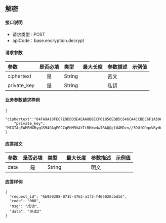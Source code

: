 ## 解密 

#### 接口说明

* 请求类型 : POST
* apiCode：base.encryption.decrypt

#### 请求参数
| 参数        | 是否必填 | 类型   | 最大长度 | 参数描述 | 示例值 |
| :---------- | :------: | :----- | :------- | :------- | :----- |
| ciphertext  |    是    | String |          | 密文     |        |
| private_key |    是    | String |          | 私钥     |        |
#### 业务参数请求样例
```
{
    "ciphertext":"04FA9A10FEC7E9DDD3E4EAA8B8ECF01856EBB5C646CA4CCBDE6F1A596D33B9E481B8180BD9136853E3FE5631B352206B7B5EC64C284DFB2A1D3170706B92AB2E4EFBEC5F3AFCE8DC582BDF9C6CD3A7A6202C92E00C5F094D4C63AE8D131B3DBCE20BEFCDE01D0F0A",
    "private_key": "MIGTAgEAMBMGByqGSM49AgEGCCqBHM9VAYItBHkwdwIBAQQglU4MDzn//3DUfODqxVRydGDYHuIWIkddB0LoLFEvdQegCgYIKoEcz1UBgi2hRANCAASmMsvqEz/hq7qY22Lv+xtxMRBUqeoO1ZKQgruZYtzomjbEDO+k/nESENOGFuZmcR2eIIONhHaejTXwWUwrQpFQ"
}
```

#### 应答报文

| 参数 | 是否必填 | 类型   | 最大长度 | 参数描述 | 示例值 |
| :--- | :------: | :----- | :------- | :------- | :----- |
| data |    是    | String |          | 明文     |        |

#### 应答样例

```
{
  "request_id": "6b950288-0715-4762-a1f2-f466020cbd1d",
  "code": "000",
  "msg": "成功",
  "data": "测试2"
}

```
